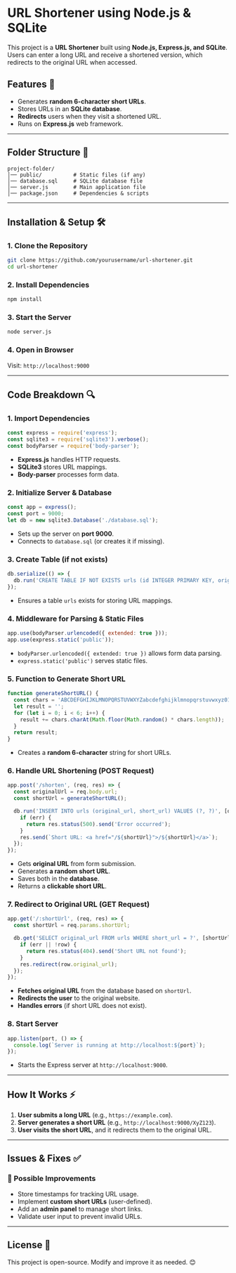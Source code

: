 # URL Shortener using Node.js & SQLite

This project is a **URL Shortener** built using **Node.js, Express.js, and SQLite**. Users can enter a long URL and receive a shortened version, which redirects to the original URL when accessed.

## Features 🚀
- Generates **random 6-character short URLs**.
- Stores URLs in an **SQLite database**.
- **Redirects** users when they visit a shortened URL.
- Runs on **Express.js** web framework.

---

## Folder Structure 📂
```
project-folder/
│── public/          # Static files (if any)
│── database.sql     # SQLite database file
│── server.js        # Main application file
│── package.json     # Dependencies & scripts
```

---

## Installation & Setup 🛠️
### 1. Clone the Repository
```sh
git clone https://github.com/yourusername/url-shortener.git
cd url-shortener
```

### 2. Install Dependencies
```sh
npm install
```

### 3. Start the Server
```sh
node server.js
```

### 4. Open in Browser
Visit: `http://localhost:9000`

---

## Code Breakdown 🔍

### 1. **Import Dependencies**
```js
const express = require('express');
const sqlite3 = require('sqlite3').verbose();
const bodyParser = require('body-parser');
```
- **Express.js** handles HTTP requests.
- **SQLite3** stores URL mappings.
- **Body-parser** processes form data.

### 2. **Initialize Server & Database**
```js
const app = express();
const port = 9000;
let db = new sqlite3.Database('./database.sql');
```
- Sets up the server on **port 9000**.
- Connects to `database.sql` (or creates it if missing).

### 3. **Create Table (if not exists)**
```js
db.serialize(() => {
  db.run('CREATE TABLE IF NOT EXISTS urls (id INTEGER PRIMARY KEY, original_url TEXT NOT NULL, short_url TEXT NOT NULL)');
});
```
- Ensures a table `urls` exists for storing URL mappings.

### 4. **Middleware for Parsing & Static Files**
```js
app.use(bodyParser.urlencoded({ extended: true }));
app.use(express.static('public'));
```
- `bodyParser.urlencoded({ extended: true })` allows form data parsing.
- `express.static('public')` serves static files.

### 5. **Function to Generate Short URL**
```js
function generateShortURL() {
  const chars = 'ABCDEFGHIJKLMNOPQRSTUVWXYZabcdefghijklmnopqrstuvwxyz0123456789';
  let result = '';
  for (let i = 0; i < 6; i++) {
    result += chars.charAt(Math.floor(Math.random() * chars.length));
  }
  return result;
}
```
- Creates a **random 6-character** string for short URLs.

### 6. **Handle URL Shortening (POST Request)**
```js
app.post('/shorten', (req, res) => {
  const originalUrl = req.body.url;
  const shortUrl = generateShortURL();

  db.run('INSERT INTO urls (original_url, short_url) VALUES (?, ?)', [originalUrl, shortUrl], function (err) {
    if (err) {
      return res.status(500).send('Error occurred');
    }
    res.send(`Short URL: <a href="/${shortUrl}">/${shortUrl}</a>`);
  });
});
```
- Gets **original URL** from form submission.
- Generates **a random short URL**.
- Saves both in the **database**.
- Returns a **clickable short URL**.

### 7. **Redirect to Original URL (GET Request)**
```js
app.get('/:shortUrl', (req, res) => {
  const shortUrl = req.params.shortUrl;

  db.get('SELECT original_url FROM urls WHERE short_url = ?', [shortUrl], (err, row) => {
    if (err || !row) {
      return res.status(404).send('Short URL not found');
    }
    res.redirect(row.original_url);
  });
});
```
- **Fetches original URL** from the database based on `shortUrl`.
- **Redirects the user** to the original website.
- **Handles errors** (if short URL does not exist).

### 8. **Start Server**
```js
app.listen(port, () => {
  console.log(`Server is running at http://localhost:${port}`);
});
```
- Starts the Express server at `http://localhost:9000`.

---

## How It Works ⚡
1. **User submits a long URL** (e.g., `https://example.com`).
2. **Server generates a short URL** (e.g., `http://localhost:9000/XyZ123`).
3. **User visits the short URL**, and it redirects them to the original URL.

---

## Issues & Fixes ✅
### 🔹 Possible Improvements
- Store timestamps for tracking URL usage.
- Implement **custom short URLs** (user-defined).
- Add an **admin panel** to manage short links.
- Validate user input to prevent invalid URLs.

---

## License 📜
This project is open-source. Modify and improve it as needed. 😊

